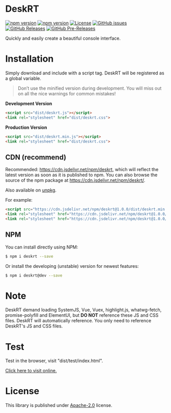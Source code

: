# DeskRT

[![npm version](https://img.shields.io/npm/v/deskrt.svg?colorB=brightgreen)](https://www.npmjs.com/package/deskrt "Stable Version")
[![npm version](https://img.shields.io/npm/v/deskrt/dev.svg)](https://www.npmjs.com/package/deskrt "Development Version")
[![License](https://img.shields.io/github/license/MaiyunNET/DeskRT.svg)](https://github.com/MaiyunNET/DeskRT/blob/master/LICENSE)
[![GitHub issues](https://img.shields.io/github/issues/MaiyunNET/DeskRT.svg)](https://github.com/MaiyunNET/DeskRT/issues)
[![GitHub Releases](https://img.shields.io/github/release/MaiyunNET/DeskRT.svg)](https://github.com/MaiyunNET/DeskRT/releases "Stable Release")
[![GitHub Pre-Releases](https://img.shields.io/github/release/MaiyunNET/DeskRT/all.svg)](https://github.com/MaiyunNET/DeskRT/releases "Pre-Release")

Quickly and easily create a beautiful console interface.

# Installation

Simply download and include with a script tag. DeskRT will be registered as a global variable.

> Don’t use the minified version during development. You will miss out on all the nice warnings for common mistakes!

**Development Version**

```html
<script src="dist/deskrt.js"></script>
<link rel="stylesheet" href="dist/deskrt.css">
```

**Production Version**

```html
<script src="dist/deskrt.min.js"></script>
<link rel="stylesheet" href="dist/deskrt.css">
```

## CDN (recommend)

Recommended: https://cdn.jsdelivr.net/npm/deskrt, which will reflect the latest version as soon as it is published to npm. You can also browse the source of the npm package at https://cdn.jsdelivr.net/npm/deskrt/.

Also available on [unpkg](https://unpkg.com/deskrt).

For example:

```html
<script src="https://cdn.jsdelivr.net/npm/deskrt@1.0.0/dist/deskrt.min.js"></script>
<link rel="stylesheet" href="https://cdn.jsdelivr.net/npm/deskrt@1.0.0/dist/deskrt.css">
<link rel="stylesheet" href="https://cdn.jsdelivr.net/npm/deskrt@1.0.0/dist/theme/blue/index.css">
```

## NPM

You can install directly using NPM:

```sh
$ npm i deskrt --save
```

Or install the developing (unstable) version for newest features:

```sh
$ npm i deskrt@dev --save
```

# Note

DeskRT demand loading SystemJS, Vue, Vuex, highlight.js, whatwg-fetch, promise-polyfill and ElementUI, but **DO NOT** reference these JS and CSS files. DeskRT will automatically reference. You only need to reference DeskRT's JS and CSS files.

# Test

Test in the browser, visit "dist/test/index.html".

[Click here to visit online.](https://maiyunnet.github.io/DeskRT/dist/test/)

# License

This library is published under [Apache-2.0](./LICENSE) license.